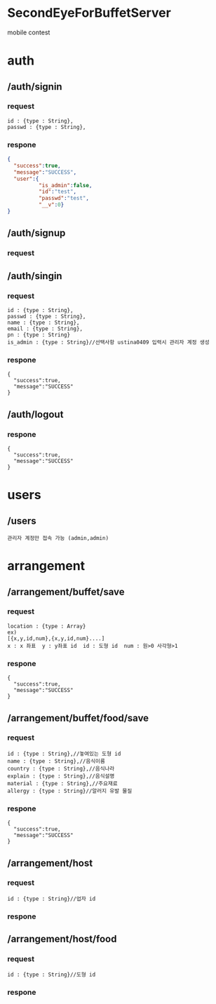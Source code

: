# SecondEyeForBuffetServer
mobile contest

# auth
## /auth/signin
### request
```
id : {type : String},  
passwd : {type : String},  
```

### respone
```json
{
  "success":true,
  "message":"SUCCESS",
  "user":{
          "is_admin":false,
          "id":"test",
          "passwd":"test",
          "__v":0}
}
```




## /auth/signup
### request
## /auth/singin
### request
```
id : {type : String},  
passwd : {type : String},  
name : {type : String},  
email : {type : String},  
pn : {type : String}   
is_admin : {type : String}//선택사항 ustina0409 입력시 관리자 계정 생성
```
### respone
```
{
  "success":true,
  "message":"SUCCESS"
}
```

## /auth/logout
### respone
```
{
  "success":true,
  "message":"SUCCESS"
}
```


# users
## /users
```gui 환경으로 유저관리(삭제, 관리자 권한 부여) 가능  
관리자 계정만 접속 가능 (admin,admin)  
```

# arrangement
## /arrangement/buffet/save
### request
```
location : {type : Array}
ex)  
[{x,y,id,num},{x,y,id,num}....]  
x : x 좌표  y : y좌표 id  id : 도형 id  num : 원>0 사각형>1  
```
### respone
```
{
  "success":true,
  "message":"SUCCESS"
}
```
## /arrangement/buffet/food/save
### request
```
id : {type : String},//놓여있는 도형 id  
name : {type : String},//음식이름
country : {type : String},//음식나라  
explain : {type : String},//음식설명  
material : {type : String},//주요재료  
allergy : {type : String}//알러지 유발 물질  
```
### respone
```
{
  "success":true,
  "message":"SUCCESS"
}
```


## /arrangement/host
### request
```
id : {type : String}//업자 id  
```

### respone



## /arrangement/host/food
### request
```
id : {type : String}//도형 id  
```

### respone
